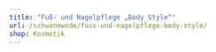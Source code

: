 ```yaml
---
title: "Fuß- und Nagelpflege „Body Style“"
url: /schwanewede/fuss-und-nagelpflege-body-style/
shop: Kosmetik
---
```

